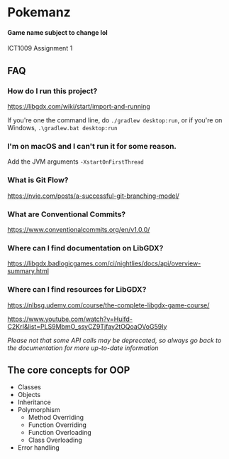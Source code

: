 # Pokemanz

#### Game name subject to change lol
ICT1009 Assignment 1

## FAQ
### How do I run this project?
https://libgdx.com/wiki/start/import-and-running

If you're one the command line, do `./gradlew desktop:run`, or if you're on Windows, `.\gradlew.bat desktop:run`

### I'm on macOS and I can't run it for some reason.
Add the JVM arguments `-XstartOnFirstThread`

### What is Git Flow?
https://nvie.com/posts/a-successful-git-branching-model/

### What are Conventional Commits?
https://www.conventionalcommits.org/en/v1.0.0/

### Where can I find documentation on LibGDX?
https://libgdx.badlogicgames.com/ci/nightlies/docs/api/overview-summary.html

### Where can I find resources for LibGDX?
https://nlbsg.udemy.com/course/the-complete-libgdx-game-course/

https://www.youtube.com/watch?v=Huifd-C2KrI&list=PLS9MbmO_ssyCZ9Tjfay2tOQoaOVoG59Iy

_Please not that some API calls may be deprecated, so always go back to the documentation for more up-to-date information_

## The core concepts for OOP
- Classes
- Objects
- Inheritance
- Polymorphism
    - Method Overriding
    - Function Overriding
    - Function Overloading
    - Class Overloading
- Error handling

